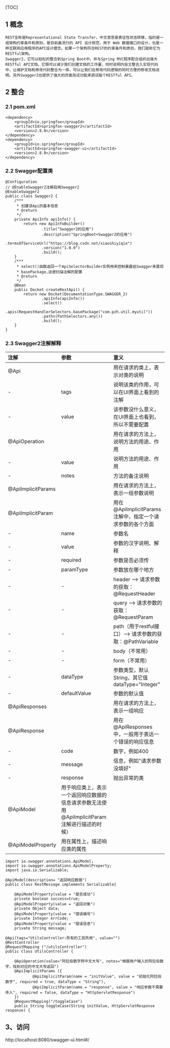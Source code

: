 [TOC]

## 1 概念
    REST全称是Representational State Transfer，中文意思是表征性状态转移，指的是一组架构约束条件和原则，是目前最流行的 API 设计规范，用于 Web 数据接口的设计，也是一种互联网应用程序的API设计理念。如果一个架构符合REST的约束条件和原则，我们就称它为RESTful架构。
    Swagger2，它可以轻松的整合到Spring Boot中，并与Spring MVC程序配合组织出强大RESTful API文档。它既可以减少我们创建文档的工作量，同时说明内容又整合入实现代码中，让维护文档和修改代码整合为一体，可以让我们在修改代码逻辑的同时方便的修改文档说明。另外Swagger2也提供了强大的页面测试功能来调试每个RESTful API。
## 2 整合
### 2.1 pom.xml
```
<dependency>
    <groupId>io.springfox</groupId>
    <artifactId>springfox-swagger2</artifactId>
    <version>2.8.0</version>
</dependency>
<dependency>
    <groupId>io.springfox</groupId>
    <artifactId>springfox-swagger-ui</artifactId>
    <version>2.8.0</version>
</dependency>
```
### 2.2 Swagger配置类
```
@Configuration
// @EnableSwagger2注解启用Swagger2
@EnableSwagger2
public class Swagger2 {
    /***
     * 创建该Api的基本信息
     * @return
     */
    private ApiInfo apiInfo() {
        return new ApiInfoBuilder()
                .title("Swagger2的应用")
                .description("SpringBoot+Swagger2的应用")
                .termsOfServiceUrl("https://blog.csdn.net/xiaoshiyiqie")
                .version("1.0.0")
                .build();
    }
    /***
     * select()函数返回一个ApiSelectorBuilder实例用来控制暴露给Swagger来展现
     * basePackage,这是扫描注解的配置
     * @return
     */
    @Bean
    public Docket createRestApi() {
        return new Docket(DocumentationType.SWAGGER_2)
                .apiInfo(apiInfo())
                .select()
                .apis(RequestHandlerSelectors.basePackage("com.pzh.util.myutil"))
                .paths(PathSelectors.any())
                .build();
    }
}
```
### 2.3 Swagger2注解解释
注解     | 参数|意义
:-------- | :-----|:----
@Api | |用在请求的类上，表示对类的说明
-| tags|说明该类的作用，可以在UI界面上看到的注解
-| value|该参数没什么意义，在UI界面上也看到，所以不需要配置
@ApiOperation||用在请求的方法上，说明方法的用途、作用
-|value|说明方法的用途、作用
-|notes|方法的备注说明
@ApiImplicitParams||用在请求的方法上，表示一组参数说明
@ApiImplicitParam||用在@ApiImplicitParams注解中，指定一个请求参数的各个方面
-|name|参数名
-|value|参数的汉字说明、解释
-|required|参数是否必须传
-|paramType|参数放在哪个地方
-|-|header --> 请求参数的获取：@RequestHeader
-|-|query --> 请求参数的获取：@RequestParam
-|-|path（用于restful接口）--> 请求参数的获取：@PathVariable
-|-|body（不常用）
-|-|form（不常用）    
-|dataType|参数类型，默认String，其它值dataType="Integer"       
-|defaultValue|参数的默认值
@ApiResponses||用在请求的方法上，表示一组响应
@ApiResponse||用在@ApiResponses中，一般用于表达一个错误的响应信息
-|code|数字，例如400
-|message|信息，例如"请求参数没填好"
-|response|抛出异常的类
@ApiModel|用于响应类上，表示一个返回响应数据的信息请求参数无法使用@ApiImplicitParam注解进行描述的时候）
@ApiModelProperty|用在属性上，描述响应类的属性

```
import io.swagger.annotations.ApiModel;
import io.swagger.annotations.ApiModelProperty;
import java.io.Serializable;
 
@ApiModel(description= "返回响应数据")
public class RestMessage implements Serializable{
 
    @ApiModelProperty(value = "是否成功")
    private boolean success=true;
    @ApiModelProperty(value = "返回对象")
    private Object data;
    @ApiModelProperty(value = "错误编号")
    private Integer errCode;
    @ApiModelProperty(value = "错误信息")
    private String message;
```
```
@Api(tags="UtilsController:所有的工具所用", value="")
@RestController
@RequestMapping ("/utilsController")
public class UtilsController {

    @ApiOperation(value="阿拉伯数字转中文大写", notes="根据用户输入的阿拉伯数字，找到对应的中文大写返回")
    @ApiImplicitParams ({
            @ApiImplicitParam(name = "initValue", value = "初始化阿拉伯数字", required = true, dataType = "String"),
            @ApiImplicitParam(name = "response", value = "响应参数不需要传入", required = false, dataType = "HttpServletResponse")
    })
    @RequestMapping("/toggleCase")
    public String toggleCase(String initValue, HttpServletResponse response) {
```
## 3、访问
http://localhost:8080/swagger-ui.html#/